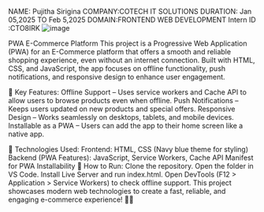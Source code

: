 NAME: Pujitha Sirigina
 COMPANY:COTECH IT SOLUTIONS 
 DURATION: Jan 05,2025 TO Feb 5,2025 
 DOMAIN:FRONTEND WEB DEVELOPMENT
 Intern ID :CTO8IRK
 ![image](https://github.com/user-attachments/assets/6e25db94-1cf4-4cf4-a800-7445f0a88016)

PWA E-Commerce Platform 
This project is a Progressive Web Application (PWA) for an E-Commerce platform that offers a smooth and reliable shopping experience, even without an internet connection. Built with HTML, CSS, and JavaScript, the app focuses on offline functionality, push notifications, and responsive design to enhance user engagement.

🔹 Key Features:
Offline Support – Uses service workers and Cache API to allow users to browse products even when offline.
Push Notifications – Keeps users updated on new products and special offers.
Responsive Design – Works seamlessly on desktops, tablets, and mobile devices.
Installable as a PWA – Users can add the app to their home screen like a native app.

🔹 Technologies Used:
Frontend: HTML, CSS (Navy blue theme for styling)
Backend (PWA Features): JavaScript, Service Workers, Cache API
Manifest for PWA Installability
🔹 How to Run:
Clone the repository.
Open the folder in VS Code.
Install Live Server and run index.html.
Open DevTools (F12 > Application > Service Workers) to check offline support.
This project showcases modern web technologies to create a fast, reliable, and engaging e-commerce experience! 🚀✨






